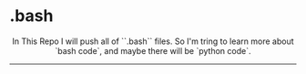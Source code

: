 # .bash

<div align="center">
In This Repo I will push all of ``.bash`` files.  
So I'm tring to learn more about `bash code`, and maybe there will be `python code`.  
<div>
<hr>
